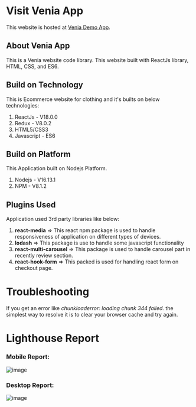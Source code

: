 # Visit Venia App
This website is hosted at [Venia Demo App](https://single15.github.io/capstone/).

## About Venia App

This is a Venia website code library. This website built with ReactJs library, HTML, CSS, and ES6.  

## Build on Technology
This is Ecommerce website for clothing and it's builts on below technologies: 
1. ReactJs - V18.0.0
2. Redux - V8.0.2
3. HTML5/CSS3
4. Javascript - ES6

## Build on Platform
This Application built on Nodejs Platform.
1. Nodejs - V16.13.1
2. NPM - V8.1.2

## Plugins Used
Application used 3rd party libraries like below:
1. **react-media** => This react npm package is used to handle responsiveness of application on different types of devices.
2. **lodash** => This package is use to handle some javascript functionality 
3. **react-multi-carousel** => This package is used to handle carousel part in recently review section. 
4. **react-hook-form** => This packed is used for handling react form on checkout page. 

# Troubleshooting
If you get an error like _chunkloaderror: loading chunk 344 failed._ the simplest way to resolve it is to clear your browser cache and try again. 


# Lighthouse Report
### Mobile Report: 
![image](https://user-images.githubusercontent.com/102651970/179703355-d9cbc5f4-cb96-490b-8505-399c3632f46b.png)

### Desktop Report: 
![image](https://user-images.githubusercontent.com/102651970/179702956-170281fa-1fa6-4ca2-8de2-6eb73fafdccd.png)

### 





